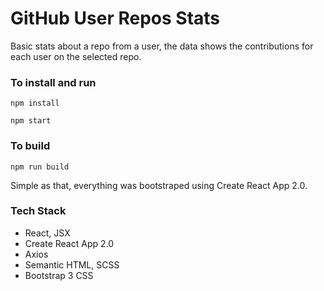 # GitHub User Repos Stats

Basic stats about a repo from a user, 
the data shows the contributions for each user on the selected repo.

### To install and run

`npm install`

`npm start`  

### To build

`npm run build`

Simple as that, everything was bootstraped using Create React App 2.0.

### Tech Stack
* React, JSX
* Create React App 2.0
* Axios
* Semantic HTML, SCSS
* Bootstrap 3 CSS



